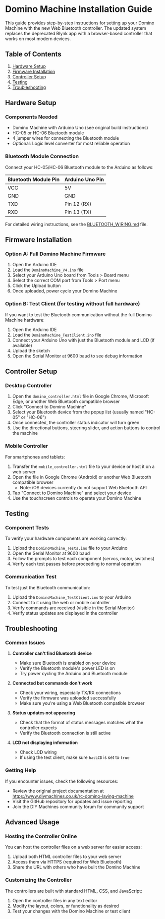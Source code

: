 # Domino Machine Installation Guide

This guide provides step-by-step instructions for setting up your Domino Machine with the new Web Bluetooth controller. The updated system replaces the deprecated Blynk app with a browser-based controller that works on most modern devices.

## Table of Contents

1. [Hardware Setup](#hardware-setup)
2. [Firmware Installation](#firmware-installation)
3. [Controller Setup](#controller-setup)
4. [Testing](#testing)
5. [Troubleshooting](#troubleshooting)

## Hardware Setup

### Components Needed

- Domino Machine with Arduino Uno (see original build instructions)
- HC-05 or HC-06 Bluetooth module
- 4 jumper wires for connecting the Bluetooth module
- Optional: Logic level converter for most reliable operation

### Bluetooth Module Connection

Connect your HC-05/HC-06 Bluetooth module to the Arduino as follows:

| Bluetooth Module Pin | Arduino Uno Pin |
|---------------------|-----------------|
| VCC                 | 5V              |
| GND                 | GND             |
| TXD                 | Pin 12 (RX)     |
| RXD                 | Pin 13 (TX)     |

For detailed wiring instructions, see the [BLUETOOTH_WIRING.md](BLUETOOTH_WIRING.md) file.

## Firmware Installation

### Option A: Full Domino Machine Firmware

1. Open the Arduino IDE
2. Load the `DominoMachine_V4.ino` file
3. Select your Arduino Uno board from Tools > Board menu
4. Select the correct COM port from Tools > Port menu
5. Click the Upload button
6. Once uploaded, power cycle your Domino Machine

### Option B: Test Client (for testing without full hardware)

If you want to test the Bluetooth communication without the full Domino Machine hardware:

1. Open the Arduino IDE
2. Load the `DominoMachine_TestClient.ino` file
3. Connect your Arduino Uno with just the Bluetooth module and LCD (if available)
4. Upload the sketch
5. Open the Serial Monitor at 9600 baud to see debug information

## Controller Setup

### Desktop Controller

1. Open the `domino_controller.html` file in Google Chrome, Microsoft Edge, or another Web Bluetooth compatible browser
2. Click "Connect to Domino Machine"
3. Select your Bluetooth device from the popup list (usually named "HC-05" or "HC-06")
4. Once connected, the controller status indicator will turn green
5. Use the directional buttons, steering slider, and action buttons to control the machine

### Mobile Controller

For smartphones and tablets:

1. Transfer the `mobile_controller.html` file to your device or host it on a web server
2. Open the file in Google Chrome (Android) or another Web Bluetooth compatible browser
   - Note: iOS devices currently do not support Web Bluetooth API
3. Tap "Connect to Domino Machine" and select your device
4. Use the touchscreen controls to operate your Domino Machine

## Testing

### Component Tests

To verify your hardware components are working correctly:

1. Upload the `DominoMachine_Tests.ino` file to your Arduino
2. Open the Serial Monitor at 9600 baud
3. Follow the prompts to test each component (servos, motor, switches)
4. Verify each test passes before proceeding to normal operation

### Communication Test

To test just the Bluetooth communication:

1. Upload the `DominoMachine_TestClient.ino` to your Arduino
2. Connect to it using the web or mobile controller
3. Verify commands are received (visible in the Serial Monitor)
4. Verify status updates are displayed in the controller

## Troubleshooting

### Common Issues

1. **Controller can't find Bluetooth device**
   - Make sure Bluetooth is enabled on your device
   - Verify the Bluetooth module's power LED is on
   - Try power cycling the Arduino and Bluetooth module

2. **Connected but commands don't work**
   - Check your wiring, especially TX/RX connections
   - Verify the firmware was uploaded successfully
   - Make sure you're using a Web Bluetooth compatible browser

3. **Status updates not appearing**
   - Check that the format of status messages matches what the controller expects
   - Verify the Bluetooth connection is still active

4. **LCD not displaying information**
   - Check LCD wiring
   - If using the test client, make sure `hasLCD` is set to `true`

### Getting Help

If you encounter issues, check the following resources:

- Review the original project documentation at https://www.diymachines.co.uk/rc-domino-laying-machine
- Visit the GitHub repository for updates and issue reporting
- Join the DIY Machines community forum for community support

## Advanced Usage

### Hosting the Controller Online

You can host the controller files on a web server for easier access:

1. Upload both HTML controller files to your web server
2. Access them via HTTPS (required for Web Bluetooth)
3. Share the URL with others who have built the Domino Machine

### Customizing the Controller

The controllers are built with standard HTML, CSS, and JavaScript:

1. Open the controller files in any text editor
2. Modify the layout, colors, or functionality as desired
3. Test your changes with the Domino Machine or test client